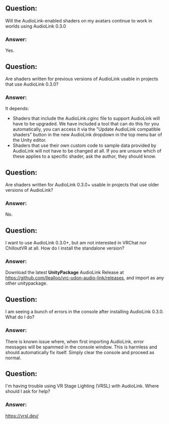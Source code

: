 ## **Question**:
Will the AudioLink-enabled shaders on my avatars continue to work in worlds using AudioLink 0.3.0
### **Answer**:
Yes.

## **Question**:
Are shaders written for previous versions of AudioLink usable in projects that use AudioLink 0.3.0?
### **Answer**:
It depends:
- Shaders that include the AudioLink.cginc file to support AudioLink will have to be upgraded. We have included a tool that can do this for you automatically, you can access it via the "Update AudioLink compatible shaders" button in the new AudioLink dropdown in the top menu bar of the Unity editor.
- Shaders that use their own custom code to sample data provided by AudioLink will not have to be changed at all.
If you are unsure which of these applies to a specific shader, ask the author, they should know.

## **Question**:
Are shaders written for AudioLink 0.3.0+ usable in projects that use older versions of AudioLink?
### **Answer**:
No.

## **Question**:
I want to use AudioLink 0.3.0+, but am not interested in VRChat nor ChilloutVR at all. How do I install the standalone version?
### **Answer**:
Download the latest **UnityPackage** AudioLink Release at https://github.com/llealloo/vrc-udon-audio-link/releases, and import as any other unitypackage.

## **Question**:
I am seeing a bunch of errors in the console after installing AudioLink 0.3.0. What do I do?
### **Answer**:
There is known issue where, when first importing AudioLink, error messages will be spammed in the console window. This is harmless and should automatically fix itself. Simply clear the console and proceed as normal.

## **Question**:
I'm having trouble using VR Stage Lighting (VRSL) with AudioLink. Where should I ask for help?
### **Answer**:
https://vrsl.dev/
